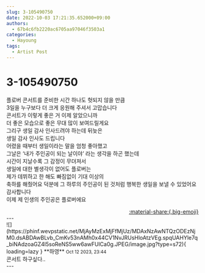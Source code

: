 ```yaml
---
slug: 3-105490750
date: 2022-10-03 17:21:35.652000+09:00
authors:
  - 67b4c6fb2220ac6705aa97046f3503a1
categories:
  - Hayoung
tags:
  - Artist Post
---
```


# 3-105490750

<div class="post-container" markdown="1">
<div class="content-container md-sidebar__scrollwrap" markdown="1">

플로버 콘서트를 준비한 시간 하나도 헛되지 않을 만큼<br>3일을 누구보다 더 크게 응원해 주셔서 고맙습니다<br>콘서트가 이렇게 좋은 거 이제 알았으니까<br>더 좋은 모습으로 좋은 무대 많이 보여드릴게요<br>그리구 생일 감사 인사드려야 하는데 뒤늦은<br>생일 감사 인사도 드립니다<br>어렸을 때부터 생일이라는 말을 엄청 좋아했고<br>그날은 ‘내가 주인공이 되는 날이야’ 라는 생각을 하곤 했는데<br>시간이 지날수록 그 감정이 무뎌져서<br>생일에 대한 별생각이 없어도 플로버는<br>제가 데뷔하고 한 해도 빠짐없이 기대 이상의<br>축하를 해줬어요 덕분에 그 하루의 주인공이 된 것처럼 행복한 생일을 보낼 수 있었어요 감사합니다 <br>이제 제 인생의 주인공은 플로버에요

</div>
</div>

<div style="text-align: right;" markdown="1">
<a href="https://weverse.io/fromis9/artist/3-105490750" style="text-align: right;">:material-share:{.big-emoji}</a>
</div>
---

<div class="comments-container md-sidebar__scrollwrap" markdown="1">
<div class="comment" markdown="1">
<div class='id-container' markdown="1">
![](https://phinf.wevpstatic.net/MjAyMzExMjFfMjUz/MDAxNzAwNTQzODEzNjM0.dsABDAwBLvb_CmKv53nAMh0x44CV1NvJRUsHloAtzVEg.spqUAHYle7q_biNAdzoaGZ4l5soReNS5ww6awFUlCa0g.JPEG/image.jpg?type=s72){ loading=lazy }
**<span class="artist">하영</span>** <small>Oct 12 2023, 23:44</small><br>
</div>
<div class='comment-body' markdown="1">
콘서트 하구싶다..
</div>
</div>
</div>
---
